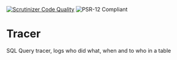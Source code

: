 [![Scrutinizer Code Quality](https://scrutinizer-ci.com/g/HexMakina/Tracer/badges/quality-score.png?b=main)](https://scrutinizer-ci.com/g/HexMakina/Tracer/?branch=main)
<img src="https://img.shields.io/badge/PSR--12-yes-brightgreen" alt="PSR-12 Compliant" />

# Tracer
SQL Query tracer, logs who did what, when and to who in a table
